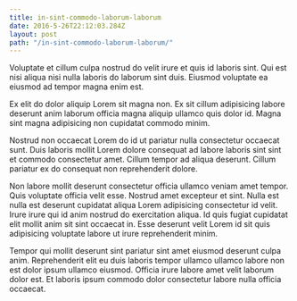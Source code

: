 ```yaml
---
title: in-sint-commodo-laborum-laborum
date: 2016-5-26T22:12:03.284Z
layout: post
path: "/in-sint-commodo-laborum-laborum/"
---
```


Voluptate et cillum culpa nostrud do velit irure et quis id laboris sint. Qui est nisi aliqua nisi nulla laboris do laborum sint duis. Eiusmod voluptate ea eiusmod ad tempor magna enim est.

Ex elit do dolor aliquip Lorem sit magna non. Ex sit cillum adipisicing labore deserunt anim laborum officia magna aliquip ullamco quis dolor id. Magna sint magna adipisicing non cupidatat commodo minim.

Nostrud non occaecat Lorem do id ut pariatur nulla consectetur occaecat sunt. Duis laboris mollit Lorem dolore consequat ad labore laboris sint sint et commodo consectetur amet. Cillum tempor ad aliqua deserunt. Cillum pariatur ex do consequat non reprehenderit dolore.

Non labore mollit deserunt consectetur officia ullamco veniam amet tempor. Quis voluptate officia velit esse. Nostrud amet excepteur et sint. Nulla est nulla est deserunt cupidatat aliqua Lorem adipisicing consectetur id velit. Irure irure qui id anim nostrud do exercitation aliqua. Id quis fugiat cupidatat elit mollit anim sit sint occaecat in. Esse deserunt velit Lorem id sit quis adipisicing voluptate labore ut irure reprehenderit minim.

Tempor qui mollit deserunt sint pariatur sint amet eiusmod deserunt culpa anim. Reprehenderit elit eu duis laboris tempor ullamco ullamco labore non est dolor ipsum ullamco eiusmod. Officia irure labore amet velit laborum dolor est. Et laboris ipsum commodo dolor consectetur labore nulla officia occaecat.